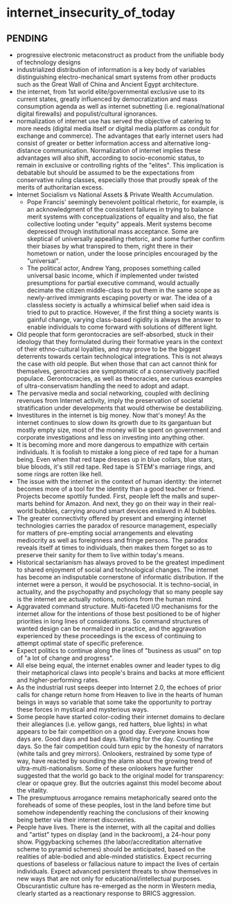 # internet_insecurity_of_today
## PENDING

- progressive electronic metaconstruct as product from the unifiable body of
  technology designs 
- industrialized distribution of information is a key body of variables
  distinguishing electro-mechanical smart systems from other products
  such as the Great Wall of China and Ancient Egypt architecture.
- the internet, from 1st world elite/governmental exclusive use to
  its current states, greatly influenced by democratization and mass
  consumption agenda as well as internet subnetting (i.e. regional/national
  digital firewalls) and populist/cultural ignorances.
- normalization of internet use has served the objective of catering
  to more needs (digital media itself or digital media platform as conduit
  for exchange and commerce). The advantages that early internet users had
  consist of greater or better information access and alternative long-distance
  communication. Normalization of internet implies these advantages will also shift,
  according to socio-economic status, to remain in exclusive or controlling rights of the
  "elites". This implication is debatable but should be assumed to be the expectations
  from conservative ruling classes, especially those that proudly speak of the merits
  of authoritarian excess.
- Internet Socialism vs National Assets & Private Wealth Accumulation.
    - Pope Francis' seemingly benevolent political rhetoric, for example, is an
      acknowledgment of the consistent failures in trying to balance merit systems with
      conceptualizations of equality and also, the fiat collective looting under
      "equity" appeals. Merit systems become depressed through institutional mass
      acceptance. Some are skeptical of universally appealling rhetoric, and some
      further confirm their biases by what transpired to them, right there in their hometown
      or nation, under the loose principles encouraged by the "universal".
    - The political actor, Andrew Yang, proposes something called universal basic income,
      which if implemented under twisted presumptions for partial executive command, would
      actually decimate the citizen middle-class to put them in the same scope as
      newly-arrived immigrants escaping poverty or war. The idea of a classless society
      is actually a whimsical belief when said idea is tried to put to practice. However,
      if the first thing a society wants is gainful change, varying class-based rigidity
      is always the answer to enable individuals to come forward with solutions of different
      light. 
- Old people that form gerontocracies are self-absorbed, stuck in their ideology that
  they formulated during their formative years in the context of their ethno-cultural
  loyalties, and may prove to be the biggest deterrents towards certain technological
  integrations. This is not always the case with old people. But when those that can act
  cannot think for themselves, gerontracies are symptomatic of a conservatively pacified
  populace. Gerontocracies, as well as theocracies, are curious examples of ultra-conservatism
  handling the need to adopt and adapt. 
- The pervasive media and social networking, coupled with declining revenues from Internet
  activity, imply the preservation of societal stratification under developments that would
  otherwise be destabilizing.
- Investitures in the internet is big money. Now that's money! As the internet continues to slow down
  its growth due to its gargantuan but mostly empty size, most of the money will be spent on government
  and corporate investigations and less on investing into anything other.
- It is becoming more and more dangerous to empathize with certain individuals. It is foolish to
  mistake a long piece of red tape for a human being. Even when that red tape dresses up in blue collars,
  blue stars, blue bloods, it's still red tape. Red tape is STEM's marriage rings, and some rings are
  rotten like hell.
- The issue with the internet in the context of human identity: the internet becomes more of a tool for the
  identity than a good teacher or friend. Projects become spottily funded. First, people left the malls and
  super-marts behind for Amazon. And next, they go on their way in their real-world bubbles, carrying around
  smart devices enslaved in AI bubbles. 
- The greater connectivity offered by present and emerging internet technologies carries the paradox of
  resource management, especially for matters of pre-empting social arrangements and elevating mediocrity
  as well as foreignness and fringe persons. The paradox reveals itself at times to individuals, then makes
  them forget so as to preserve their sanity for them to live within today's means.
- Historical sectarianism has always proved to be the greatest impediment to shared enjoyment of social
  and technological changes. The internet has become an indisputable cornerstone of informatic distribution.
  If the internet were a person, it would be psychosocial. It is techno-social, in actuality, and the psychopathy
  and psychology that so many people say is the internet are actually notions, notions from the human mind.
- Aggravated command structure. Multi-faceted I/O mechanisms for the internet allow for the intentions of those
  best positioned to be of higher priorities in long lines of considerations. So command structures of wanted design
  can be normalized in practice, and the aggravation experienced by these proceedings is the excess of continuing to
  attempt optimal state of specific preference.
- Expect politics to continue along the lines of "business as usual" on top of "a lot of change and progress".
- All else being equal, the internet enables owner and leader types to dig their metaphorical claws into people's
  brains and backs at more efficient and higher-performing rates.
- As the industrial rust seeps deeper into Internet 2.0, the echoes of prior calls for change return home from Heaven to live
  in the hearts of human beings in ways so variable that some take the opportunity to portray these forces in mystical and
  mysterious ways.  
- Some people have started color-coding their internet domains to declare their allegiances (i.e. yellow gangs, red hatters, blue
  lights) in what appears to be fair competition on a good day. Everyone knows how days are. Good days and bad days. Waiting for the day.
  Counting the days. So the fair competition could turn epic by the honesty of narrators (white tails and grey mirrors). Onlookers,
  restrained by some type of way, have reacted by sounding the alarm about the growing trend of ultra-multi-nationalism. Some of these
  onlookers have further suggested that the world go back to the original model for transparency: clear or opaque grey. But the outcries
  against this model become about the vitality. 
- The presumptuous arrogance remains metaphorically seared onto the foreheads of some of these peoples, lost in the land before time but
  somehow independently reaching the conclusions of their knowing being better via their internet discoveries.
- People have lives. There is the internet, with all the capital and dollies and "artist" types on display (and in the backroom),
  a 24-hour pony show. Piggybacking schemes (the labor/accreditation alternative scheme to pyramid schemes) should be anticipated,
  based on the realities of able-bodied and able-minded statistics. Expect recurring questions of baseless or fallacious nature to impact
  the lives of certain individuals. Expect advanced persistent threats to show themselves in new ways that are not only for
  educational/intellectual purposes. Obscurantistic culture has re-emerged as the norm in Western media, clearly started as a reactionary
  response to BRICS aggression. 
